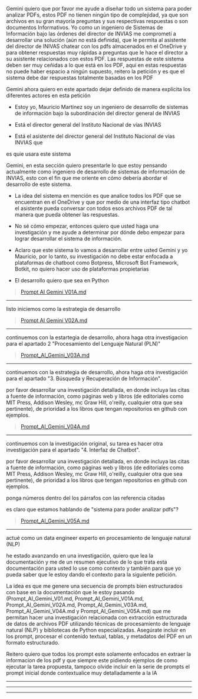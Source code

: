 Gemini quiero que por favor me ayude a diseñar todo un sistema para poder analizar PDFs, estos PDF no tienen ningún tipo de complejidad, ya que son archivos en su gran mayoría preguntas y sus respectivas respuestas o son documentos Informativos. Yo como un ingeniero de Sistemas de Información bajo las órdenes del director de INVIAS me comprometí a desarrollar una solución (aún no está definida), que le permita al asistente del director de INIVAS chatear con los pdfs almacenados en el OneDrive y para obtener respuestas muy rápidas a preguntas que le hace el director a su asistente relacionados con estos PDF. Las respuestas de este sistema deben ser muy ceñidas a lo que está en los PDF, aquí en estas respuestas no puede haber espacio a ningún supuesto, reitero la petición y es que el sistema debe dar respuestas totalmente basadas en los PDF

Gemini ahora quiero en este apartado dejar definido de manera explícita los diferentes actores en esta petición

- Estoy yo, Mauricio Martínez soy un ingeniero de desarrollo de sistemas de información bajo la subordinación del director general de INVIAS

- Está el director general del Instituto Nacional de vías INVIAS

- Está el asistente del director general del Instituto Nacional de vías INVIAS que 

es quie usara este sistema

Gemini, en esta sección quiero presentarle lo que estoy pensando actualmente como ingeniero de desarrollo de sistemas de información de INVIAS, esto con el fin que me oriente en cómo debería abordar el desarrollo de este sistema.

- La idea del sistema en mención es que analice todos los PDF que se encuentran en el OneDrive y que por medio de una interfaz tipo chatbot el asistente pueda conversar con todos esos archivos PDF de tal manera que pueda obtener las respuestas.

- No sé cómo empezar, entonces quiero que usted haga una investigación y me ayude a determinar por dónde debo empezar para lograr desarrollar el sistema de información.

- Aclaro que este sistema lo vamos a desarrollar entre usted Gemini y yo Mauricio, por lo tanto, su investigación no debe estar enfocada a plataformas de chatboot como Botpress, Microsoft Bot Framework‍, Botkit‍, no quiero hacer uso de plataformas propietarias

- El desarrollo quiero que sea en Python

> [Prompt AI Gemini V01A.md](./Prompt_AI_Gemini_V01A.md)

---
listo iniciemos como la estrategia de desarrollo 

> [Prompt AI Gemini V02A.md](./Prompt_AI_Gemini_V02A.md/)

---
continuemos con la estartegia de desarrollo, ahora haga otra investigacion para el apartado 2 "Procesamiento del Lenguaje Natural (PLN)" 

> [Prompt_AI_Gemini_V03A.md](./Prompt_AI_Gemini_V03A.md)

---
continuemos con la estrategia de desarrollo, ahora haga otra investigación para el apartado "3. Búsqueda y Recuperación de Información".

por favor desarrollar una investigación detallada, en donde incluya las citas a fuente de información, como páginas web y libros (de editoriales como MIT Press, Addison Wesley, mc Graw Hill, o'reilly, cualquier otra que sea pertinente), de prioridad a los libros que tengan repositorios en github con ejemplos. 

> [Prompt_AI_Gemini_V04A.md](./Prompt_AI_Gemini_V04A.md)

---
continuemos con la investigación original, su tarea es hacer otra investigación para el apartado "4. Interfaz de Chatbot".


por favor desarrollar una investigación detallada, en donde incluya las citas a fuente de información, como páginas web y libros (de editoriales como MIT Press, Addison Wesley, mc Graw Hill, o'reilly, cualquier otra que sea pertinente), de prioridad a los libros que tengan repositorios en github con ejemplos.

ponga números dentro del los párrafos con las referencia citadas 

es claro que estamos hablando de "sistema para poder analizar pdfs"?

> [Prompt_AI_Gemini_V05A.md](./Prompt_AI_Gemini_V05A.md)

---
actué como un data engineer experto en procesamiento de lenguaje natural (NLP)

he estado avanzando en una investigación, quiero que lea la documentación y me de un resumen ejecutivo de lo que trata esta documentación para usted lo use como contexto y también para que yo pueda saber que le estoy dando el contexto para la siguiente petición.

La idea es que me genere una secuencia de prompts bien estructurados con base en la documentación que le estoy pasando (Prompt_AI_Gemini_V01.md, Prompt_AI_Gemini_V01A.md, Prompt_AI_Gemini_V02A.md, Prompt_AI_Gemini_V03A.md, Prompt_AI_Gemini_V04A.md y Prompt_AI_Gemini_V05A.md) que me permitan hacer una investigación relacionada con extracción estructurada de datos de archivos PDF utilizando técnicas de procesamiento de lenguaje natural (NLP) y bibliotecas de Python especializadas. Asegúrate incluir en los prompt, procesar el contenido textual, tablas, y metadatos del PDF en un formato estructurado. 

Reitero quiero que todos los prompt este solamente enfocados en extraer la informacion de los pdf y que siempre este pidiendo ejemplos de como ejecutar la tarea propuesta, tampoco olvide incluir en la serie de prompts el prompt inicial donde contextualice muy detalladamente a la IA

> []()

---


> []()

---


> []()

---


> []()